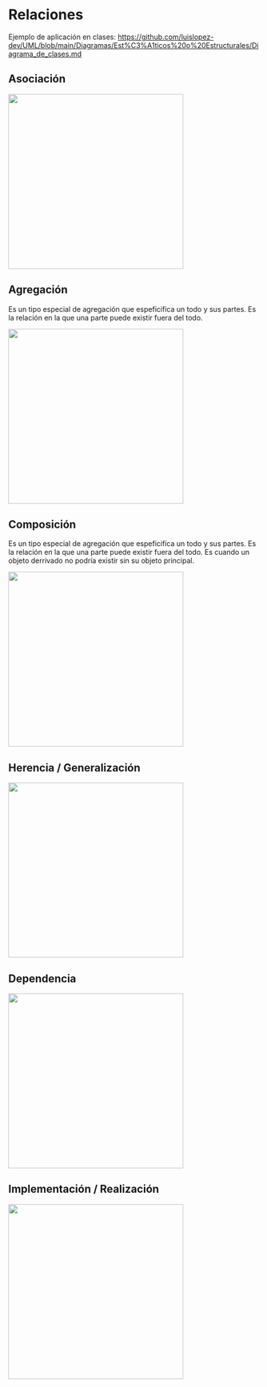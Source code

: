 # Relaciones

Ejemplo de aplicación en clases: https://github.com/luislopez-dev/UML/blob/main/Diagramas/Est%C3%A1ticos%20o%20Estructurales/Diagrama_de_clases.md

##

## Asociación
<img src="https://github.com/luislopez-dev/UML/assets/48783255/ba3bd090-bf7c-47bc-b204-a3d768d97192" width="350">

<br>

## Agregación

Es un tipo especial de agregación que espeficifíca un todo y sus partes. Es la relación en la que una parte puede existir fuera del todo.
<br>

<img src="https://github.com/luislopez-dev/UML/assets/48783255/d9693a48-b3b2-4ab7-9bcc-9f09a8c271cc" width="350">

## Composición

Es un tipo especial de agregación que espeficifíca un todo y sus partes. Es la relación en la que una parte puede existir fuera del todo. Es cuando un objeto derrivado no podría existir sin su objeto principal.
<br>

<img src="https://github.com/luislopez-dev/UML/assets/48783255/c6fe53e0-93c0-46f2-883d-ce63a31c1b5f" width="350">

## Herencia / Generalización
<img src="https://github.com/luislopez-dev/UML/assets/48783255/e334f482-184f-42b2-a67e-283afdd40cd8" width="350">

## Dependencia
<img src="https://github.com/luislopez-dev/UML/assets/48783255/b09dfda9-03da-42ba-8bb9-41ceadb44b2f" width="350">

## Implementación / Realización
<img src="https://github.com/luislopez-dev/UML/assets/48783255/f23f892b-5329-4879-ac5e-4ce0c4df22ab" width="350">
